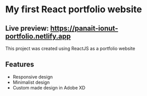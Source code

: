 # My first React portfolio website

## Live preview: https://panait-ionut-portfolio.netlify.app

This project was created using ReactJS as a portfolio website

## Features
- Responsive design
- Minimalist design
- Custom made design in Adobe XD
